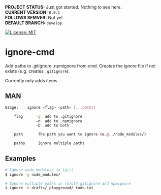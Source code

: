 **PROJECT STATUS:** Just got started. Nothing to see here.  
**CURRENT VERSION:** `0.0.1`  
**FOLLOWS SEMVER:** Not yet.  
**DEFAULT BRANCH:** `develop`  

[![License: MIT](https://img.shields.io/badge/License-MIT-blue.svg)](https://opensource.org/licenses/MIT)



ignore-cmd
==========
Add paths to .gitignore .npmignore from cmd.
Creates the ignore file if not exists (e.g. creates `.gitignore`).

Currently only adds items.




MAN
---
```sh
Usage:    ignore <flag> <path> [...paths]

    flag      -g  add to .gitignore
              -n  add to .npmignore
              -b  add to both

    path       The path you want to ignore (e.g. /node_modules/)

    paths      Ignore multiple paths
```




Examples
--------
```sh
# Ignore node_modules/ in (g)it
$ ignore -g node_modules/
```

```sh
# Ignore multiple paths in (b)oth gitignore and npmignore
$ ignore -b drafts/ playground/ todo.txt
```
